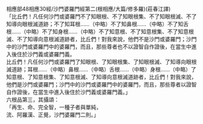 相應部48相應30經/沙門婆羅門經第二(根相應/大篇/修多羅)(莊春江譯)  
「比丘們！凡任何沙門或婆羅門不了知眼根、不了知眼根集、不了知眼根滅、不了知導向眼根滅道跡；不了知耳根……（中略）不了知鼻根……（中略）不了知舌根……（中略）不了知身根……（中略）不了知意根、不了知意根集、不了知意根滅、不了知導向意根滅道跡者，比丘們！對我來說，他們不是沙門或婆羅門；沙門中的沙門或婆羅門中的婆羅門，而且，那些尊者也不以證智自作證後，在當生中進入後住於沙門義或婆羅門義。  
比丘們！凡任何沙門或婆羅門了知眼根、了知眼根集、了知眼根滅、了知導向眼根滅道跡；耳根……（中略）鼻根……（中略）舌根……（中略）身根……（中略）了知意根、了知意根集、了知意根滅、了知導向意根滅道跡者，比丘們！對我來說，他們是沙門或婆羅門；沙門中的沙門或婆羅門中的婆羅門，而且，那些尊者以證智自作證後，在當生中進入後住於沙門義或婆羅門義。」  
六根品第三，其攝頌：  
「再生、命、完全智，一種子者與單純，  
流、阿羅漢、正覺，沙門婆羅門二則。」  
  
  
